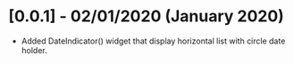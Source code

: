 # [0.0.1] - 02/01/2020 (January 2020)

- Added DateIndicator() widget that display horizontal list with circle date holder.
